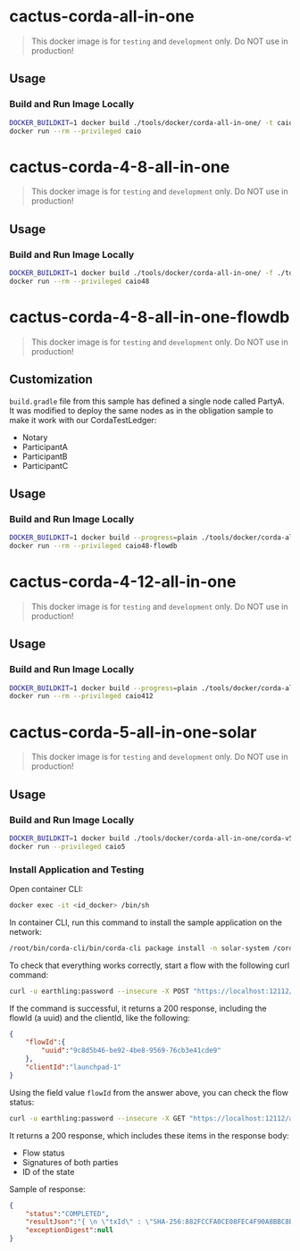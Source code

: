 # cactus-corda-all-in-one

> This docker image is for `testing` and `development` only.
> Do NOT use in production!

## Usage

### Build and Run Image Locally

```sh
DOCKER_BUILDKIT=1 docker build ./tools/docker/corda-all-in-one/ -t caio
docker run --rm --privileged caio
```

# cactus-corda-4-8-all-in-one

> This docker image is for `testing` and `development` only.
> Do NOT use in production!

## Usage

### Build and Run Image Locally

```sh
DOCKER_BUILDKIT=1 docker build ./tools/docker/corda-all-in-one/ -f ./tools/docker/corda-all-in-one/corda-v4_8/Dockerfile -t caio48
docker run --rm --privileged caio48
```

# cactus-corda-4-8-all-in-one-flowdb

> This docker image is for `testing` and `development` only.
> Do NOT use in production!

## Customization

`build.gradle` file from this sample has defined a single node called PartyA. It was modified to deploy the same nodes as in the obligation sample to make it work with our CordaTestLedger:
- Notary
- ParticipantA
- ParticipantB
- ParticipantC

## Usage

### Build and Run Image Locally

```sh
DOCKER_BUILDKIT=1 docker build --progress=plain ./tools/docker/corda-all-in-one/corda-v4_8-flowdb/ -t caio48-flowdb
docker run --rm --privileged caio48-flowdb
```

# cactus-corda-4-12-all-in-one

> This docker image is for `testing` and `development` only.
> Do NOT use in production!

## Usage

### Build and Run Image Locally

```sh
DOCKER_BUILDKIT=1 docker build --progress=plain ./tools/docker/corda-all-in-one/corda-v4_12/ -f ./tools/docker/corda-all-in-one/corda-v4_12/Dockerfile -t caio412
docker run --rm --privileged caio412
```


# cactus-corda-5-all-in-one-solar

> This docker image is for `testing` and `development` only.
> Do NOT use in production!

## Usage

### Build and Run Image Locally

```sh
DOCKER_BUILDKIT=1 docker build ./tools/docker/corda-all-in-one/corda-v5/ -f ./tools/docker/corda-all-in-one/corda-v5/Dockerfile -t caio5
docker run --privileged caio5
```

### Install Application and Testing

Open container CLI:

```sh
docker exec -it <id_docker> /bin/sh
```

In container CLI, run this command to install the sample application on the network:

```sh
/root/bin/corda-cli/bin/corda-cli package install -n solar-system /corda5-solarsystem-contracts-demo/solar-system.cpb
```

To check that everything works correctly, start a flow with the following curl command:

```sh
curl -u earthling:password --insecure -X POST "https://localhost:12112/api/v1/flowstarter/startflow" -H  "accept: application/json" -H  "Content-Type: application/json" -d "{\"rpcStartFlowRequest\":{\"clientId\":\"launchpad-1\",\"flowName\":\"net.corda.solarsystem.flows.LaunchProbeFlow\",\"parameters\":{\"parametersInJson\":\"{\\\"message\\\": \\\"Hello Mars\\\", \\\"target\\\": \\\"C=GB, L=FOURTH, O=MARS, OU=PLANET\\\", \\\"planetaryOnly\\\":\\\"true\\\"}\"}}}"
```
If the command is successful, it returns a 200 response, including the flowId (a uuid) and the clientId, like the following: 
```json
{
    "flowId":{
        "uuid":"9c8d5b46-be92-4be8-9569-76cb3e41cde9"
    },
    "clientId":"launchpad-1"
}
```
Using the field value ```flowId``` from the answer above, you can check the flow status:
```sh
curl -u earthling:password --insecure -X GET "https://localhost:12112/api/v1/flowstarter/flowoutcome/<flowId>" -H  "accept: application/json"
```
It returns a 200 response, which includes these items in the response body:

- Flow status
- Signatures of both parties
- ID of the state

Sample of response:
```json
{
    "status":"COMPLETED",
    "resultJson":"{ \n \"txId\" : \"SHA-256:882FCCFA0CE08FEC4F90A8BBC8B8FBC1DE3CBDA8DBED4D6562E0922234B87E4F\",\n \"outputStates\" : [\"{\\\"message\\\":\\\"Hello Mars\\\",\\\"planetaryOnly\\\":true,\\\"launcher\\\":\\\"OU\\u003dPLANET, O\\u003dEARTH, L\\u003dTHIRD, C\\u003dIE\\\",\\\"target\\\":\\\"OU\\u003dPLANET, O\\u003dMARS, L\\u003dFOURTH, C\\u003dGB\\\",\\\"linearId\\\":\\\"31800d11-b518-4fb7-a18e-18cc1c64a4ff\\\"}\"], \n \"signatures\": [\"ijMOjsLWxihWLnfxw7DoIv1gpHFaSAs+VfGSS5qaI1Z4cZu96riAo1uEFSbeskZTt2eGNwv05IP3dS08AjLRCA==\", \"2yRNwdrqKU6/lrUfgmaiXxdPYHjXxfXIYlEL8RHU2aNGQPUVXmc+jbsaNxbcig7Fs0kck28JreuUwn1lJOZODw==\"]\n}",
    "exceptionDigest":null
}
```



